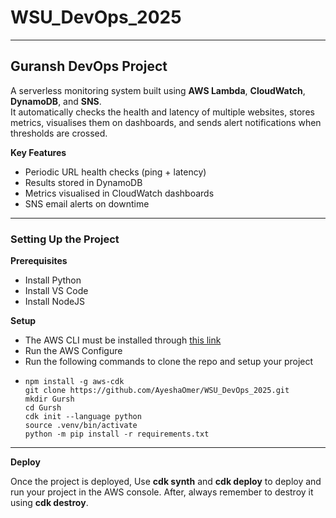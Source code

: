 # WSU_DevOps_2025
---
## Guransh DevOps Project
A serverless monitoring system built using **AWS Lambda**, **CloudWatch**, **DynamoDB**, and **SNS**.  
It automatically checks the health and latency of multiple websites, stores metrics, visualises them on dashboards, and sends alert notifications when thresholds are crossed.

**Key Features**
- Periodic URL health checks (ping + latency)
- Results stored in DynamoDB
- Metrics visualised in CloudWatch dashboards
- SNS email alerts on downtime

---
### Setting Up the Project
**Prerequisites**
- Install Python
- Install VS Code
- Install NodeJS

**Setup**
  - The AWS CLI must be installed through [this link](https://docs.aws.amazon.com/cli/latest/userguide/getting-started-install.html)
  - Run the AWS Configure
  - Run the following commands to clone the repo and setup your project
  - ```
    npm install -g aws-cdk
    git clone https://github.com/AyeshaOmer/WSU_DevOps_2025.git
    mkdir Gursh
    cd Gursh
    cdk init --language python
    source .venv/bin/activate
    python -m pip install -r requirements.txt
---

**Deploy**

Once the project is deployed, Use **cdk synth** and **cdk deploy** to deploy and run your project in the AWS console. After, always remember to destroy it using **cdk destroy**.
